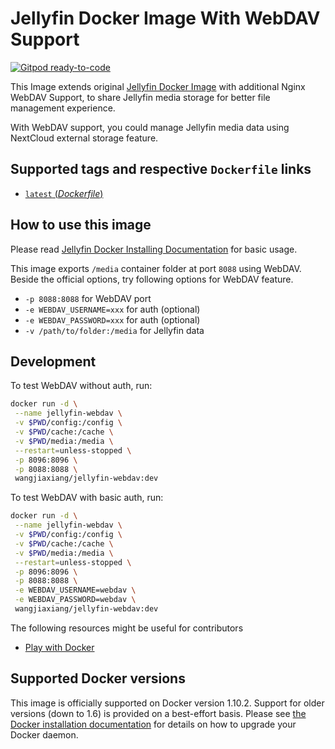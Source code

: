 # Jellyfin Docker Image With WebDAV Support

[![Gitpod ready-to-code](https://img.shields.io/badge/Gitpod-ready--to--code-blue?logo=gitpod)](https://gitpod.io/#https://github.com/iWangJiaxiang/docker-jellyfin-webdav)

This Image extends original [Jellyfin Docker Image](https://hub.docker.com/r/jellyfin/jellyfin) with additional Nginx WebDAV Support, to share Jellyfin media storage for better file management experience.

With WebDAV support, you could manage Jellyfin media data using NextCloud external storage feature.

## Supported tags and respective `Dockerfile` links

-	[`latest` (*Dockerfile*)](https://github.com/iWangJiaxiang/docker-jellyfin-webdav/blob/master/Dockerfile)

## How to use this image

Please read [Jellyfin Docker Installing Documentation](https://jellyfin.org/docs/general/administration/installing.html#docker) for basic usage.

This image exports `/media` container folder at port `8088` using WebDAV. Beside the official options, try following options for WebDAV feature.

- `-p 8088:8088` for WebDAV port
- `-e WEBDAV_USERNAME=xxx` for auth (optional)
- `-e WEBDAV_PASSWORD=xxx` for auth (optional)
- `-v /path/to/folder:/media` for Jellyfin data

## Development

To test WebDAV without auth, run:

```bash
docker run -d \
 --name jellyfin-webdav \
 -v $PWD/config:/config \
 -v $PWD/cache:/cache \
 -v $PWD/media:/media \
 --restart=unless-stopped \
 -p 8096:8096 \
 -p 8088:8088 \
 wangjiaxiang/jellyfin-webdav:dev
```

To test WebDAV with basic auth, run:

```bash
docker run -d \
 --name jellyfin-webdav \
 -v $PWD/config:/config \
 -v $PWD/cache:/cache \
 -v $PWD/media:/media \
 --restart=unless-stopped \
 -p 8096:8096 \
 -p 8088:8088 \
 -e WEBDAV_USERNAME=webdav \
 -e WEBDAV_PASSWORD=webdav \
 wangjiaxiang/jellyfin-webdav:dev
```

The following resources might be useful for contributors

- [Play with Docker](https://labs.play-with-docker.com/)

## Supported Docker versions

This image is officially supported on Docker version 1.10.2.
Support for older versions (down to 1.6) is provided on a best-effort basis.
Please see [the Docker installation documentation](https://docs.docker.com/installation/) for details on how to upgrade your Docker daemon.

